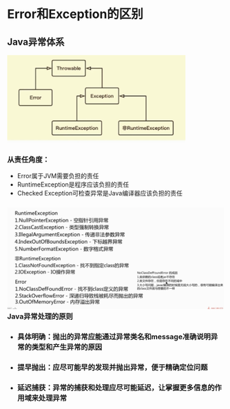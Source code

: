 # Error和Exception的区别

## Java异常体系

![](/错误/1.png)

### 从责任角度：

* Error属于JVM需要负担的责任
* RuntimeException是程序应该负担的责任
* Checked Exception可检查异常是Java编译器应该负担的责任

### ![](/错误/2.png)Java异常处理的原则

* ### 具体明确：抛出的异常应能通过异常类名和message准确说明异常的类型和产生异常的原因
* ### 提早抛出：应尽可能早的发现并抛出异常，便于精确定位问题
* ### 延迟捕获：异常的捕获和处理应尽可能延迟，让掌握更多信息的作用域来处理异常



